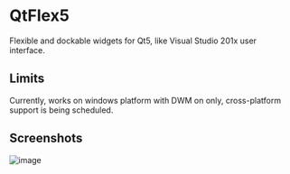 # QtFlex5
Flexible and dockable widgets for Qt5, like Visual Studio 201x user interface.

## Limits
Currently, works on windows platform with DWM on only, cross-platform support is being scheduled.

## Screenshots
![image](https://raw.githubusercontent.com/JackyDing/QtFlex5/master/screenshots/Screenshot_0.png)
